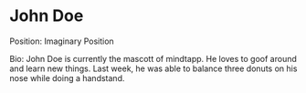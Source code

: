 # John Doe
Position: Imaginary Position

Bio:
John Doe is currently the mascott of mindtapp. He loves to goof around and learn new things.
Last week, he was able to balance three donuts on his nose while doing a handstand.
